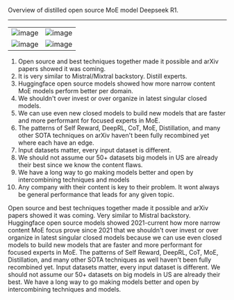 Overview of distilled open source MoE model Deepseek R1.  


---
|                                   |                                   |
|-----------------------------------|-----------------------------------|
| ![image](https://github.com/user-attachments/assets/d198061c-3145-4672-bb82-d41c53fa862f) | ![image](https://github.com/user-attachments/assets/a2e1d95c-3491-41b8-a4c4-1df5833e8347) |
| ![image](https://github.com/user-attachments/assets/61ecb362-5fa4-4c7b-afdb-e932708a9632) | ![image](https://github.com/user-attachments/assets/073c60c6-3989-4933-b68b-29d67a6a4486) |

1. Open source and best techniques together made it possible and arXiv papers showed it was coming.  
2. It is very similar to Mistral/Mixtral backstory.  Distill experts.
3. Huggingface open source models showed how more narrow content MoE models perform better per domain.  
4. We shouldn't over invest or over organize in latest singular closed models.
5. We can use even new closed models to build new models that are faster and more performant for focused experts in MoE. 
6. The patterns of Self Reward, DeepRL, CoT, MoE, Distillation, and many other SOTA techniques on arXiv haven't been fully recombined yet where each have an edge. 
7. Input datasets matter, every input dataset is different. 
8. We should not assume our 50+ datasets big models in US are already their best since we know the content flaws. 
9. We have a long way to go making models better and open by intercombining techniques and models 
10. Any company with their content is key to their problem.  It wont always be general performance that leads for any given topic.

Open source and best techniques together made it possible and arXiv papers showed it was coming.  Very similar to Mistral backstory.  Huggingface open source models showed 2021-current how more narrow content MoE focus prove since 2021 that we shouldn't over invest or over organize in latest singular closed models because we can use even closed models to build new models that are faster and more performant for focused experts in MoE.  The patterns of Self Reward, DeepRL, CoT, MoE, Distillation, and many other SOTA techniques as well haven't been fully recombined yet.  Input datasets matter, every input dataset is different.  We should not assume our 50+ datasets on big models in US are already their best.  We have a long way to go making models better and open by intercombining techniques and models.



